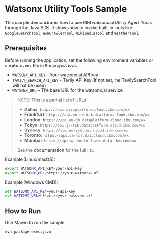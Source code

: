 # Watsonx Utility Tools Sample

This sample demonstrates how to use IBM watsonx.ai Utility Agent Tools through the Java SDK. It shows how to invoke built-in tools like `GoogleSearchTool`, `WebCrawlerTool`, `WikipediaTool` and `WeatherTool`.

## Prerequisites

Before running the application, set the following environment variables or create a `.env` file in the project root:

- `WATSONX_API_KEY` – Your watsonx.ai API key
- `TAVILY_SEARCH_API_KEY` - Tavily API Key (If not set, the TavilySearchTool will not be used)
- `WATSONX_URL` – The base URL for the watsonx.ai service

> NOTE: This is a partial list of URLs:
> - **Dallas**: `https://api.dataplatform.cloud.ibm.com/wx`
> - **Frankfurt**: `https://api.eu-de.dataplatform.cloud.ibm.com/wx`
> - **London**: `https://api.eu-gb.dataplatform.cloud.ibm.com/wx`
> - **Tokyo**: `https://api.jp-tok.dataplatform.cloud.ibm.com/wx`
> - **Sydney**: `https://api.au-syd.dai.cloud.ibm.com/wx`
> - **Toronto**: `https://api.ca-tor.dai.cloud.ibm.com/wx`
> - **Mumbai**: `https://api.ap-south-1.aws.data.ibm.com/wx`
>
> See the [documentation](https://cloud.ibm.com/apidocs/watsonx-ai#endpoint-url) for the full list. 


Example (Linux/macOS):

```bash
export WATSONX_API_KEY=your-api-key
export WATSONX_URL=https://your-watsonx-url
```

Example (Windows CMD):

```cmd
set WATSONX_API_KEY=your-api-key
set WATSONX_URL=https://your-watsonx-url
```

## How to Run

Use Maven to run the sample:

```bash
mvn package exec:java
```